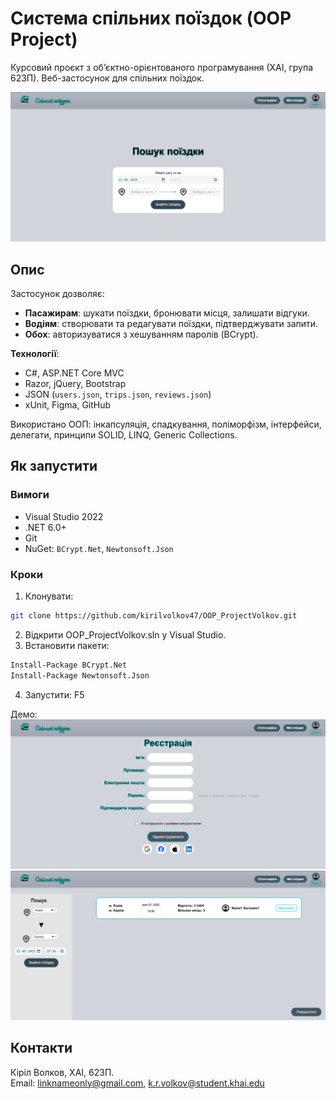 # Система спільних поїздок (OOP Project)

Курсовий проєкт з об’єктно-орієнтованого програмування (ХАІ, група 623П). Веб-застосунок для спільних поїздок.

![Головний екран](docs/images/LandingPage.png)

## Опис

Застосунок дозволяє:
- **Пасажирам**: шукати поїздки, бронювати місця, залишати відгуки.
- **Водіям**: створювати та редагувати поїздки, підтверджувати запити.
- **Обох**: авторизуватися з хешуванням паролів (BCrypt).

**Технології**:
- C#, ASP.NET Core MVC
- Razor, jQuery, Bootstrap
- JSON (`users.json`, `trips.json`, `reviews.json`)
- xUnit, Figma, GitHub

Використано ООП: інкапсуляція, спадкування, поліморфізм, інтерфейси, делегати, принципи SOLID, LINQ, Generic Collections.

## Як запустити

### Вимоги
- Visual Studio 2022
- .NET 6.0+
- Git
- NuGet: `BCrypt.Net`, `Newtonsoft.Json`

### Кроки
1. Клонувати:  
```bash
git clone https://github.com/kirilvolkov47/OOP_ProjectVolkov.git
```
2. Відкрити OOP_ProjectVolkov.sln у Visual Studio.
3. Встановити пакети:  
```bash
Install-Package BCrypt.Net  
Install-Package Newtonsoft.Json
```
4. Запустити: F5


Демо: 
![Реєстрація](docs/images/RegisterPage.png)
![Результати пошуку](docs/images/SearchResultsPage.png)

## Контакти
Кіріл Волков, ХАІ, 623П.  
Email: linknameonly@gmail.com, k.r.volkov@student.khai.edu
